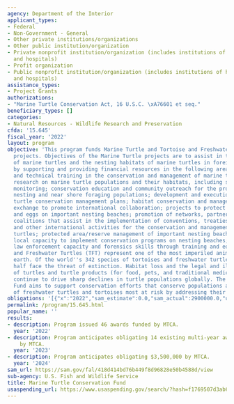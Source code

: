 ```yaml
---
agency: Department of the Interior
applicant_types:
- Federal
- Non-Government - General
- Other private institutions/organizations
- Other public institution/organization
- Private nonprofit institution/organization (includes institutions of higher education
  and hospitals)
- Profit organization
- Public nonprofit institution/organization (includes institutions of higher education
  and hospitals)
assistance_types:
- Project Grants
authorizations:
- "Marine Turtle Conservation Act, 16 U.S.C. \xA76601 et seq."
beneficiary_types: []
categories:
- Natural Resources - Wildlife Research and Preservation
cfda: '15.645'
fiscal_year: '2022'
layout: program
objective: 'This program funds Marine Turtle and Tortoise and Freshwater Turtle (TFT)
  projects. Objectives of the Marine Turtle projects are to assist in the conservation
  of marine turtles and the nesting habitats of marine turtles in foreign countries
  by supporting and providing financial resources in the following areas: academic
  and technical training in the conservation and management of marine turtles; applied
  research on marine turtle populations and their habitats, including surveys and
  monitoring; conservation education and community outreach for the protection of
  nesting and near shore foraging populations; development and execution of marine
  turtle conservation management plans; habitat conservation and management; information
  exchange to promote international collaboration; projects to protect nesting females
  and eggs on important nesting beaches; promotion of networks, partnerships, and
  coalitions that assist in the implementation of conventions, treaties, protocols
  and other international activities for the conservation and management of marine
  turtles; protected area/reserve management of important nesting beaches; strengthening
  local capacity to implement conservation programs on nesting beaches; and strengthening
  law enforcement capacity and forensics skills through training and equipment. Tortoise
  and Freshwater Turtles (TFT) represent one of the most imperiled animal groups on
  earth. Of the world''s 342 species of tortoises and freshwater turtles, more than
  half face the threat of extinction. Habitat loss and the legal and illegal trade
  of turtles and turtle products (for food, pets, and traditional medicines, etc.)
  continue to drive sharp declines in turtle populations globally. The USFWS TFT Conservation
  Fund aims to support conservation efforts that conserve populations and habitats
  of freshwater turtles and tortoises most at risk by addressing their threats.'
obligations: '[{"x":"2022","sam_estimate":0.0,"sam_actual":2900000.0,"usa_spending_actual":5527521.36},{"x":"2023","sam_estimate":3900000.0,"sam_actual":0.0,"usa_spending_actual":4170333.9},{"x":"2024","sam_estimate":3499999.0,"sam_actual":0.0,"usa_spending_actual":0.0}]'
permalink: /program/15.645.html
popular_name: ''
results:
- description: Program issued 46 awards funded by MTCA.
  year: '2022'
- description: Program anticipates obligating 14 existing multi-year awards funded
    by MTCA.
  year: '2023'
- description: Program anticipates obligating $3,500,000 by MTCA.
  year: '2024'
sam_url: https://sam.gov/fal/418d414bd76b449f8d96828e50b4588d/view
sub-agency: U.S. Fish and Wildlife Service
title: Marine Turtle Conservation Fund
usaspending_url: https://www.usaspending.gov/search/?hash=f1769507d3ab6e44c216eee02d62d0a5
---
```

